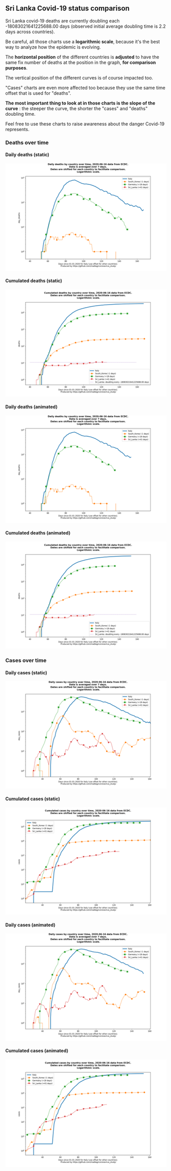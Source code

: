 ## Sri Lanka Covid-19 status comparison 

Sri Lanka covid-19 deaths are currently doubling each -18083021641225688.00 days (observed initial average doubling time is 2.2 days across countries).



Be careful, all those charts use a **logarithmic scale**, because it's the best way to analyze how the epidemic is evolving.
 
The **horizontal position** of the different countries is **adjusted** to have the same fix number of deaths at the position in the graph, **for comparison purposes**.

The vertical position of the different curves is of course impacted too.

"Cases" charts are even more affected too because they use the same time offset that is used for "deaths".

**The most important thing to look at in those charts is the slope of the curve** : the steeper the curve, the shorter the "cases" and "deaths" doubling time.

Feel free to use these charts to raise awareness about the danger Covid-19 represents. 


 
### Deaths over time
 
#### Daily deaths (static)
![Sri Lanka covid-19 daily deaths static chart](https://raw.githubusercontent.com/madlag/coronavirus_study/master/notebooks/graphs/2020-06-16/countries/Sri_Lanka/2020-06-16_Sri_Lanka_day_deaths.png "Sri Lanka covid-19 day_deaths static chart")   
 
#### Cumulated deaths (static)
![Sri Lanka covid-19 cumulated deaths static chart](https://raw.githubusercontent.com/madlag/coronavirus_study/master/notebooks/graphs/2020-06-16/countries/Sri_Lanka/2020-06-16_Sri_Lanka_deaths.png "Sri Lanka covid-19 deaths static chart")   
 
#### Daily deaths (animated)
![Sri Lanka covid-19 daily deaths animated chart](https://raw.githubusercontent.com/madlag/coronavirus_study/master/notebooks/graphs/2020-06-16/countries/Sri_Lanka/2020-06-16_Sri_Lanka_day_deaths.gif "Sri Lanka covid-19 day_deaths animated chart")   
 
#### Cumulated deaths (animated)
![Sri Lanka covid-19 cumulated deaths animated chart](https://raw.githubusercontent.com/madlag/coronavirus_study/master/notebooks/graphs/2020-06-16/countries/Sri_Lanka/2020-06-16_Sri_Lanka_deaths.gif "Sri Lanka covid-19 deaths animated chart")   

 
### Cases over time
 
#### Daily cases (static)
![Sri Lanka covid-19 daily cases static chart](https://raw.githubusercontent.com/madlag/coronavirus_study/master/notebooks/graphs/2020-06-16/countries/Sri_Lanka/2020-06-16_Sri_Lanka_day_cases.png "Sri Lanka covid-19 day_cases static chart")   
 
#### Cumulated cases (static)
![Sri Lanka covid-19 cumulated cases static chart](https://raw.githubusercontent.com/madlag/coronavirus_study/master/notebooks/graphs/2020-06-16/countries/Sri_Lanka/2020-06-16_Sri_Lanka_cases.png "Sri Lanka covid-19 cases static chart")   
 
#### Daily cases (animated)
![Sri Lanka covid-19 daily cases animated chart](https://raw.githubusercontent.com/madlag/coronavirus_study/master/notebooks/graphs/2020-06-16/countries/Sri_Lanka/2020-06-16_Sri_Lanka_day_cases.gif "Sri Lanka covid-19 day_cases animated chart")   
 
#### Cumulated cases (animated)
![Sri Lanka covid-19 cumulated cases animated chart](https://raw.githubusercontent.com/madlag/coronavirus_study/master/notebooks/graphs/2020-06-16/countries/Sri_Lanka/2020-06-16_Sri_Lanka_cases.gif "Sri Lanka covid-19 cases animated chart")   

